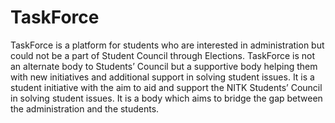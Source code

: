 # TaskForce
TaskForce is a platform for students who are interested in administration but could not be a part of Student Council through Elections. TaskForce is not an alternate body to Students’ Council but a supportive body helping them with new initiatives and additional support in solving student issues. It is a student initiative with the aim to aid and support the NITK Students’ Council in solving student issues. It is a body which aims to bridge the gap between the administration and the students. 
